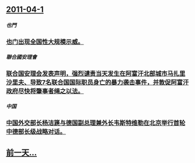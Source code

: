 ## [2011-04-1](/zh/news/2011/04/1/index.md)

##### 也門
### [ 也门出现全国性大规模示威。](/zh/news/2011/04/1/也门出现全国性大规模示威.md)
##### 聯合國安理會
### [ 联合国安理会发表声明，强烈谴责当天发生在阿富汗北部城市马扎里沙里夫、导致7名联合国国际职员身亡的暴力袭击事件，并敦促阿富汗政府尽快将肇事者绳之以法。](/zh/news/2011/04/1/联合国安理会发表声明-强烈谴责当天发生在阿富汗北部城市马扎里沙里夫-导致7名联合国国际职员身亡的暴力袭击事件-并敦促阿.md)
##### 中国
### [ 中国外交部长杨洁篪与德国副总理兼外长韦斯特维勒在北京举行首轮中德部长级战略对话。](/zh/news/2011/04/1/中国外交部长杨洁篪与德国副总理兼外长韦斯特维勒在北京举行首轮中德部长级战略对话.md)
## [前一天...](/zh/news/2011/03/31/index.md)

